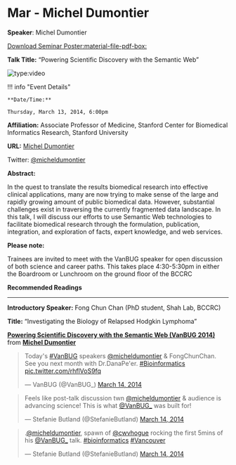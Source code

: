 # Mar - Michel Dumontier

**Speaker**: Michel Dumontier

[Download Seminar Poster:material-file-pdf-box:](http://www.vanbug.org/wp-content/uploads/2014/03/vanbug-poster_2014_march.pdf "vanbug-poster_2014_march.pdf")

**Talk Title:** “Powering Scientific Discovery with the Semantic Web”

![type:video](http://www.slideshare.net/slideshow/embed_code/32302138)

!!! info "Event Details"
    
    
    **Date/Time:**
    
    Thursday, March 13, 2014, 6:00pm

**Affiliation:** Associate Professor of Medicine, Stanford Center for Biomedical Informatics Research, Stanford University

**URL:** [Michel Dumontier](http://dumontierlab.com/?page=people)

Twitter: [@micheldumontier](https://twitter.com/micheldumontier)

**Abstract:**

In the quest to translate the results biomedical research into effective clinical applications, many are now trying to make sense of the large and rapidly growing amount of public biomedical data. However, substantial challenges exist in traversing the currently fragmented data landscape. In this talk, I will discuss our efforts to use Semantic Web technologies to facilitate biomedical research through the formulation, publication, integration, and exploration of facts, expert knowledge, and web services.

**Please note:**

Trainees are invited to meet with the VanBUG speaker for open discussion of both science and career paths. This takes place 4:30-5:30pm in either the Boardroom or Lunchroom on the ground floor of the BCCRC

**Recommended Readings**

---

**Introductory Speaker:** Fong Chun Chan (PhD student, Shah Lab, BCCRC)

**Title:** “Investigating the Biology of Relapsed Hodgkin Lymphoma”

**[Powering Scientific Discovery with the Semantic Web (VanBUG 2014)](https://www.slideshare.net/micheldumontier/powering-scientific-discovery-with-the-semantic-web-vanbug-2014 "Powering Scientific Discovery with the Semantic Web (VanBUG 2014)")**  from **[Michel Dumontier](http://www.slideshare.net/micheldumontier)**

> Today's [#VanBUG](https://twitter.com/search?q=%23VanBUG&src=hash) speakers [@micheldumontier](https://twitter.com/micheldumontier) & FongChunChan. See you next month with Dr.DanaPe'er. [#Bioinformatics](https://twitter.com/search?q=%23Bioinformatics&src=hash) [pic.twitter.com/rhflVoS9fq](http://t.co/rhflVoS9fq)
>
>
> — VanBUG (@VanBUG\_) [March 14, 2014](https://twitter.com/VanBUG_/statuses/444324841479364608)
>
>

> Feels like post-talk discussion twn [@micheldumontier](https://twitter.com/micheldumontier) & audience is advancing science! This is what [@VanBUG\_](https://twitter.com/VanBUG_) was built for!
>
>
> — Stefanie Butland (@StefanieButland) [March 14, 2014](https://twitter.com/StefanieButland/statuses/444300020544577536)
>
>

> .[@micheldumontier](https://twitter.com/micheldumontier), spawn of [@cwvhogue](https://twitter.com/cwvhogue) rocking the first 5mins of his [@VanBUG\_](https://twitter.com/VanBUG_) talk. [#bioinformatics](https://twitter.com/search?q=%23bioinformatics&src=hash) [#Vancouver](https://twitter.com/search?q=%23Vancouver&src=hash)
>
>
> — Stefanie Butland (@StefanieButland) [March 14, 2014](https://twitter.com/StefanieButland/statuses/444285301771350016)
>
>

